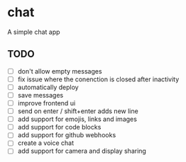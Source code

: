 # chat
A simple chat app

## TODO
- [ ] don't allow empty messages
- [ ] fix issue where the conenction is closed after inactivity
- [ ] automatically deploy
- [ ] save messages
- [ ] improve frontend ui
- [ ] send on enter / shift+enter adds new line
- [ ] add support for emojis, links and images
- [ ] add support for code blocks
- [ ] add support for github webhooks
- [ ] create a voice chat
- [ ] add support for camera and display sharing